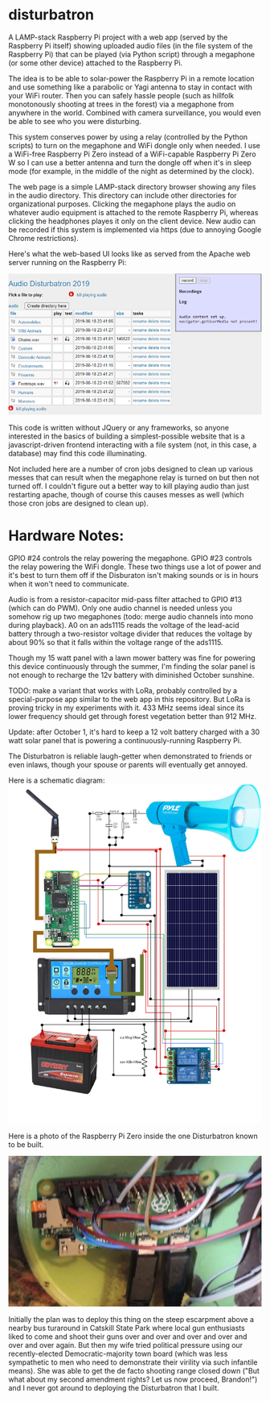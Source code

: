 # disturbatron
A LAMP-stack Raspberry Pi project with a web app (served by the Raspberry Pi itself) showing uploaded audio files (in the file system of the Raspberry Pi) that can be played (via Python script) through a megaphone (or some other device) attached to the Raspberry Pi.


The idea is to be able to solar-power the Raspberry Pi in a remote location and use something like a parabolic or Yagi antenna to stay in contact with your WiFi router.  Then you can safely hassle people (such as hillfolk monotonously shooting at trees in the forest) via a megaphone from anywhere in the world.  Combined with camera surveillance, you would even be able to see who you were disturbing. 

This system conserves power by using a relay (controlled by the Python scripts) to turn on the megaphone and WiFi dongle only when needed.  I use a WiFi-free Raspberry Pi Zero instead of a WiFi-capable Raspberry Pi Zero W so I can use a better antenna and turn the dongle off when it's in sleep mode (for example, in the middle of the night as determined by the clock).

The web page is a simple LAMP-stack directory browser showing any files in the audio directory.  This directory can include other directories for organizational purposes.  Clicking the megaphone plays the audio on whatever audio equipment is attached to the remote Raspberry Pi, whereas clicking the headphones playes it only on the client device.  New audio can be recorded if this system is implemented via https (due to annoying Google Chrome restrictions).

Here's what the web-based UI looks like as served from the Apache web server running on the Raspberry Pi:

![alt text](ui.png?raw=true)


This code is written without JQuery or any frameworks, so anyone interested in the basics of building a simplest-possible website that is a javascript-driven frontend interacting with a file system (not, in this case, a database) may find this code illuminating.

Not included here are a number of cron jobs designed to clean up various messes that can result when the megaphone relay is turned on but then not turned off.  I couldn't figure out a better way to kill playing audio than just restarting apache, though of course this causes messes as well (which those cron jobs are designed to clean up). 

# Hardware Notes: 
GPIO #24 controls the relay powering the megaphone.
GPIO #23 controls the relay powering the WiFi dongle.
These two things use a lot of power and it's best to turn them off if the Disburaton isn't making sounds or is in hours when it won't need to communicate.

Audio is from a resistor-capacitor mid-pass filter attached to GPIO #13 (which can do PWM). Only one audio channel is needed unless you somehow rig up two megaphones (todo: merge audio channels into mono during playback).
A0 on an ads1115 reads the voltage of the lead-acid battery through a two-resistor voltage divider that reduces the voltage by about 90% so that it falls within the voltage range of the ads1115.

Though my 15 watt panel with a lawn mower battery was fine for powering this device continuously through the summer, I'm finding the solar panel is not enough to recharge the 12v battery with diminished October sunshine.

TODO: make a variant that works with LoRa, probably controlled by a special-purpose app similar to the web app in this repository.  But LoRa is proving tricky in my experiments with it.  433 MHz seems ideal since its lower frequency should get through forest vegetation better than 912 MHz.

Update: after October 1, it's hard to keep a 12 volt battery charged with a 30 watt solar panel that is powering a continuously-running Raspberry Pi.

The Disturbatron is reliable laugh-getter when demonstrated to friends or even inlaws, though your spouse or parents will eventually get annoyed.

Here is a schematic diagram:
![alt text](disturbatrondiagram.png?raw=true)



Here is a photo of the Raspberry Pi Zero inside the one Disturbatron known to be built.

![alt text](disturbatron_pins.jpg?raw=true)


Initially the plan was to deploy this thing on the steep escarpment above a nearby bus turaround in Catskill State Park where local gun enthusiasts liked to come and shoot their guns over and over and over and over and over and over again.  But then my wife tried political pressure using our recently-elected Democratic-majority town board (which was less sympathetic to men who need to demonstrate their virility via such infantile means).  She was able to get the de facto shooting range closed down ("But what about my second amendment rights? Let us now proceed, Brandon!") and I never got around to deploying the Disturbatron that I built.
